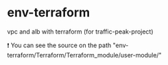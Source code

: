 # env-terraform
vpc and alb with terraform (for traffic-peak-project)

:exclamation: You can see the source on the path "env-terraform/Terraform/Terraform_module/user-module/"
